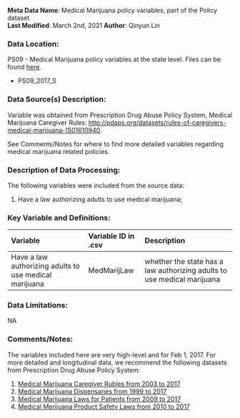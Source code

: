 **Meta Data Name**: Medical Marijuana policy variables, part of the Policy dataset  
**Last Modified**: March 2nd, 2021
**Author**: Qinyun Lin  

### Data Location: 
PS09 - Medical Marijuana policy variables at the state level. Files can be found [here](https://github.com/GeoDaCenter/opioid-policy-scan/tree/master/Policy_Scan/data_final).
* PS09_2017_S  

### Data Source(s) Description:  
Variable was obtained from Prescription Drug Abuse Policy System, Medical Marijuana Caregiver Rules: http://pdaps.org/datasets/rules-of-caregivers-medical-marijuana-1501610940. 

See Comments/Notes for where to find more detailed variables regarding medical marijuana related policies. 

### Description of Data Processing: 
The following variables were included from the source data:
1. Have a law authorizing adults to use medical marijuana;

### Key Variable and Definitions:
| Variable | Variable ID in .csv | Description |
|:---------|:--------------------|:------------|
| Have a law authorizing adults to use medical marijuana | MedMarijLaw | whether the state has a law authorizing adults to use medical marijuana |

### Data Limitations:
NA

### Comments/Notes:
The variables included here are very high-level and for Feb 1, 2017. For more detailed and longitudinal data, we recommend the following datasets from Prescription Drug Abuse Policy System: 
1. [Medical Marijuana Caregiver Rubles from 2003 to 2017](http://pdaps.org/datasets/rules-of-caregivers-medical-marijuana-1501610940)
2. [Medical Marijuana Dispensaries from 1999 to 2017](http://pdaps.org/datasets/dispensaries-medical-marijuana-1501611712)
3. [Medical Marijuana Laws for Patients from 2009 to 2017](http://pdaps.org/datasets/medical-marijuana-patient-related-laws-1501600783)
4. [Medical Merijuana Product Safety Laws from 2010 to 2017](http://pdaps.org/datasets/product-safety-medical-marijuana-1501612211) 
